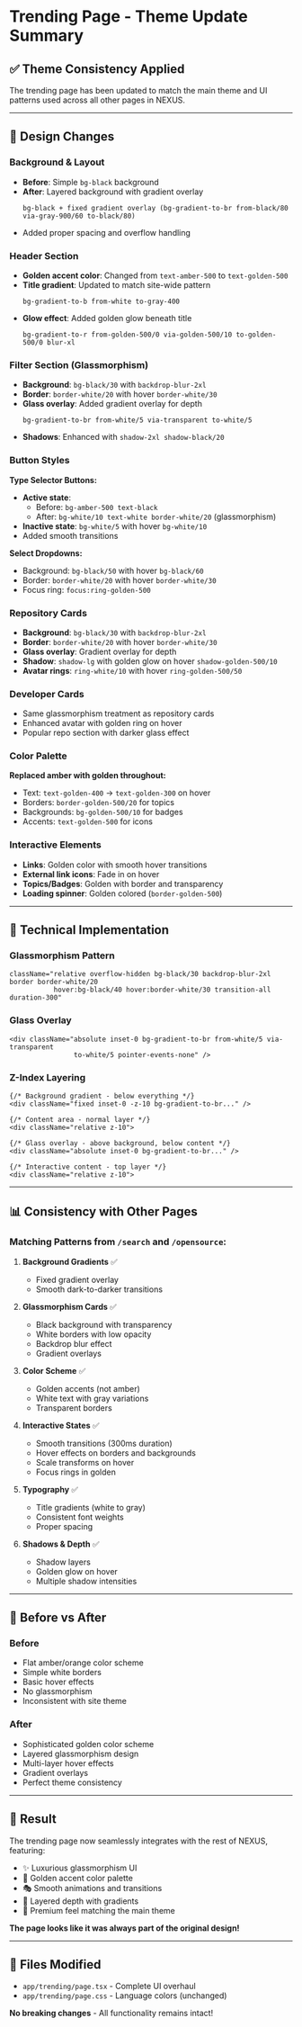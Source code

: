 # Trending Page - Theme Update Summary

## ✅ Theme Consistency Applied

The trending page has been updated to match the main theme and UI patterns used across all other pages in NEXUS.

---

## 🎨 Design Changes

### Background & Layout
- **Before**: Simple `bg-black` background
- **After**: Layered background with gradient overlay
  ```tsx
  bg-black + fixed gradient overlay (bg-gradient-to-br from-black/80 via-gray-900/60 to-black/80)
  ```
- Added proper spacing and overflow handling

### Header Section
- **Golden accent color**: Changed from `text-amber-500` to `text-golden-500`
- **Title gradient**: Updated to match site-wide pattern
  ```tsx
  bg-gradient-to-b from-white to-gray-400
  ```
- **Glow effect**: Added golden glow beneath title
  ```tsx
  bg-gradient-to-r from-golden-500/0 via-golden-500/10 to-golden-500/0 blur-xl
  ```

### Filter Section (Glassmorphism)
- **Background**: `bg-black/30` with `backdrop-blur-2xl`
- **Border**: `border-white/20` with hover `border-white/30`
- **Glass overlay**: Added gradient overlay for depth
  ```tsx
  bg-gradient-to-br from-white/5 via-transparent to-white/5
  ```
- **Shadows**: Enhanced with `shadow-2xl shadow-black/20`

### Button Styles
**Type Selector Buttons:**
- **Active state**: 
  - Before: `bg-amber-500 text-black`
  - After: `bg-white/10 text-white border-white/20` (glassmorphism)
- **Inactive state**: `bg-white/5` with hover `bg-white/10`
- Added smooth transitions

**Select Dropdowns:**
- Background: `bg-black/50` with hover `bg-black/60`
- Border: `border-white/20` with hover `border-white/30`
- Focus ring: `focus:ring-golden-500`

### Repository Cards
- **Background**: `bg-black/30` with `backdrop-blur-2xl`
- **Border**: `border-white/20` with hover `border-white/30`
- **Glass overlay**: Gradient overlay for depth
- **Shadow**: `shadow-lg` with golden glow on hover `shadow-golden-500/10`
- **Avatar rings**: `ring-white/10` with hover `ring-golden-500/50`

### Developer Cards
- Same glassmorphism treatment as repository cards
- Enhanced avatar with golden ring on hover
- Popular repo section with darker glass effect

### Color Palette
**Replaced amber with golden throughout:**
- Text: `text-golden-400` → `text-golden-300` on hover
- Borders: `border-golden-500/20` for topics
- Backgrounds: `bg-golden-500/10` for badges
- Accents: `text-golden-500` for icons

### Interactive Elements
- **Links**: Golden color with smooth hover transitions
- **External link icons**: Fade in on hover
- **Topics/Badges**: Golden with border and transparency
- **Loading spinner**: Golden colored (`border-golden-500`)

---

## 🔧 Technical Implementation

### Glassmorphism Pattern
```tsx
className="relative overflow-hidden bg-black/30 backdrop-blur-2xl border border-white/20 
           hover:bg-black/40 hover:border-white/30 transition-all duration-300"
```

### Glass Overlay
```tsx
<div className="absolute inset-0 bg-gradient-to-br from-white/5 via-transparent 
                to-white/5 pointer-events-none" />
```

### Z-Index Layering
```tsx
{/* Background gradient - below everything */}
<div className="fixed inset-0 -z-10 bg-gradient-to-br..." />

{/* Content area - normal layer */}
<div className="relative z-10">

{/* Glass overlay - above background, below content */}
<div className="absolute inset-0 bg-gradient-to-br..." />

{/* Interactive content - top layer */}
<div className="relative z-10">
```

---

## 📊 Consistency with Other Pages

### Matching Patterns from `/search` and `/opensource`:

1. **Background Gradients** ✅
   - Fixed gradient overlay
   - Smooth dark-to-darker transitions

2. **Glassmorphism Cards** ✅
   - Black background with transparency
   - White borders with low opacity
   - Backdrop blur effect
   - Gradient overlays

3. **Color Scheme** ✅
   - Golden accents (not amber)
   - White text with gray variations
   - Transparent borders

4. **Interactive States** ✅
   - Smooth transitions (300ms duration)
   - Hover effects on borders and backgrounds
   - Scale transforms on hover
   - Focus rings in golden

5. **Typography** ✅
   - Title gradients (white to gray)
   - Consistent font weights
   - Proper spacing

6. **Shadows & Depth** ✅
   - Shadow layers
   - Golden glow on hover
   - Multiple shadow intensities

---

## 🎯 Before vs After

### Before
- Flat amber/orange color scheme
- Simple white borders
- Basic hover effects
- No glassmorphism
- Inconsistent with site theme

### After
- Sophisticated golden color scheme
- Layered glassmorphism design
- Multi-layer hover effects
- Gradient overlays
- Perfect theme consistency

---

## 🚀 Result

The trending page now seamlessly integrates with the rest of NEXUS, featuring:
- ✨ Luxurious glassmorphism UI
- 🌟 Golden accent color palette
- 🎭 Smooth animations and transitions
- 🔮 Layered depth with gradients
- 💎 Premium feel matching the main theme

**The page looks like it was always part of the original design!**

---

## 📝 Files Modified

- `app/trending/page.tsx` - Complete UI overhaul
- `app/trending/page.css` - Language colors (unchanged)

**No breaking changes** - All functionality remains intact!
